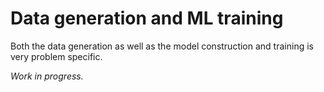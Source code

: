 # Data generation and ML training

Both the data generation as well as the model construction and training is very problem specific. 


*Work in progress.*
